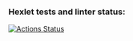 ### Hexlet tests and linter status:
[![Actions Status](https://github.com/Shibodaev/frontend-project-lvl1/workflows/hexlet-check/badge.svg)](https://github.com/Shibodaev/frontend-project-lvl1/actions)